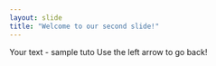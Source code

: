 ```yaml
---
layout: slide
title: "Welcome to our second slide!"
---
```

Your text - sample tuto
Use the left arrow to go back!
